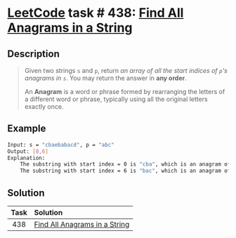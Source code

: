 # [LeetCode][leetcode] task # 438: [Find All Anagrams in a String][task]

Description
-----------

> Given two strings `s` and `p`, return _an array of all the start indices of `p`'s anagrams in `s`_.
> You may return the answer in **any order**.
> 
> An **Anagram** is a word or phrase formed by rearranging the letters of a different word or phrase,
> typically using all the original letters exactly once.

Example
-------

```sh
Input: s = "cbaebabacd", p = "abc"
Output: [0,6]
Explanation:
    The substring with start index = 0 is "cba", which is an anagram of "abc".
    The substring with start index = 6 is "bac", which is an anagram of "abc".
```

Solution
--------

| Task | Solution                                  |
|:----:|:------------------------------------------|
| 438  | [Find All Anagrams in a String][solution] |


[leetcode]: <http://leetcode.com/>
[task]: <https://leetcode.com/problems/find-all-anagrams-in-a-string/>
[solution]: <https://github.com/wellaxis/praxis-leetcode/blob/main/src/main/java/com/witalis/praxis/leetcode/task/h5/p438/option/Practice.java>
